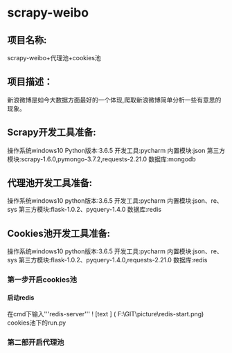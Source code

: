 # scrapy-weibo

## 项目名称:
scrapy-weibo+代理池+cookies池

## 项目描述：
新浪微博是如今大数据方面最好的一个体现,爬取新浪微博简单分析一些有意思的现象。

## Scrapy开发工具准备:
操作系统windows10
Python版本:3.6.5
开发工具:pycharm
内置模块:json
第三方模块:scrapy-1.6.0,pymongo-3.7.2,requests-2.21.0
数据库:mongodb

## 代理池开发工具准备:
操作系统windows10
python版本:3.6.5
开发工具:pycharm
内置模块:json、re、sys
第三方模块:flask-1.0.2、pyquery-1.4.0
数据库:redis

## Cookies池开发工具准备:
操作系统windows10
python版本:3.6.5
开发工具:pycharm
内置模块:json、re、sys
第三方模块:flask-1.0.2、pyquery-1.4.0,requests-2.21.0
数据库:redis

### 第一步开启cookies池
#### 启动redis
在cmd下输入'''redis-server'''
! [text ] ( F:\GIT\picture\redis-start.png)
cookies池下的run.py



### 第二部开启代理池
